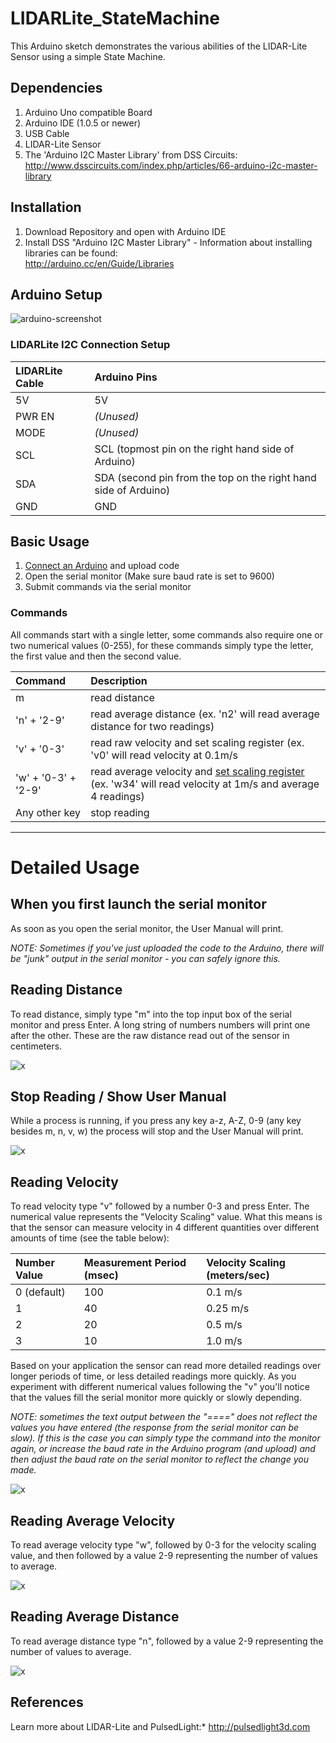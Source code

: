 LIDARLite_StateMachine
========================================

This Arduino sketch demonstrates the various abilities of the 
LIDAR-Lite Sensor using a simple State Machine. 


## Dependencies
1. Arduino Uno compatible Board
2. Arduino IDE (1.0.5 or newer)
3. USB Cable
4. LIDAR-Lite Sensor
5. The 'Arduino I2C Master Library' from DSS Circuits: http://www.dsscircuits.com/index.php/articles/66-arduino-i2c-master-library

## Installation
1. Download Repository and open with Arduino IDE
2. Install DSS "Arduino I2C Master Library" - Information about installing libraries can be found:  
http://arduino.cc/en/Guide/Libraries

## Arduino Setup

![arduino-screenshot](http://pulsedlight3d.net/assets.pl3d/arduino-setup.png)

### LIDARLite I2C Connection Setup
LIDARLite Cable | Arduino Pins
:---|:---
5V | 5V
PWR EN | _(Unused)_
MODE | _(Unused)_
SCL | SCL (topmost pin on the right hand side of Arduino)
SDA | SDA (second pin from the top on the right hand side of Arduino)
GND | GND

## Basic Usage

1. [Connect an Arduino](#arduino-setup) and upload code
2. Open the serial monitor (Make sure baud rate is set to 9600)
3. Submit commands via the serial monitor

###  Commands
All commands start with a single letter, some commands also require one or two numerical values (0-255), for these commands simply type the letter, the first value and then the second value. 

Command|Description
:---|:---
m | read distance
'n' + '2-9' | read average distance (ex. 'n2' will read average distance for two readings)
'v' + '0-3' | read raw velocity and set scaling register (ex. 'v0' will read velocity at 0.1m/s
'w' + '0-3' + '2-9'  | read average velocity and [set scaling register](#references) (ex. 'w34' will read velocity at 1m/s and average 4 readings)
Any other key | stop reading

---

# Detailed Usage

## When you first launch the serial monitor

As soon as you open the serial monitor, the User Manual will print. 

*NOTE: Sometimes if you've just uploaded the code to the Arduino, there will be "junk" output in the serial monitor - you can safely ignore this.*

## Reading Distance

To read distance, simply type "m" into the top input box of the serial monitor and press Enter. A long string of numbers numbers will print one after the other. These are the raw distance read out of the sensor in centimeters. 

![x](http://pulsedlight3d.com/pl3d/wp-content/uploads/2014/10/ll-m.jpg)

## Stop Reading / Show User Manual

While a process is running, if you press any key a-z, A-Z, 0-9 (any key besides m, n, v, w) the process will stop and the User Manual will print. 

![x](http://pulsedlight3d.com/pl3d/wp-content/uploads/2014/10/ll-x.jpg)


## Reading Velocity

To read velocity type "v" followed by a number 0-3 and press Enter. The numerical value represents the "Velocity Scaling" value. What this means is that the sensor can measure velocity in 4 different quantities over different amounts of time (see the table below):

Number Value | Measurement Period (msec) | Velocity Scaling (meters/sec)
:---| :---|:---
0 (default) | 100|0.1 m/s
1| 40|0.25 m/s
2|20|0.5 m/s
3|10|1.0 m/s

Based on your application the sensor can read more detailed readings over longer periods of time, or less detailed readings more quickly. As you experiment with different numerical values following the "v" you'll notice that the values fill the serial monitor more quickly or slowly depending. 

*NOTE: sometimes the text output between the "====" does not reflect the values you have entered (the response from the serial monitor can be slow). If this is the case you can simply type the command into the monitor again, or increase the baud rate in the Arduino program (and upload) and then adjust the baud rate on the serial monitor to reflect the change you made.*

![x](http://assets.pulsedlight3d.com/ll-v3.jpg)

## Reading Average Velocity
To read average velocity type "w", followed by 0-3 for the velocity scaling value, and then followed by a value 2-9 representing the number of values to average. 

![x](http://assets.pulsedlight3d.com/ll-w04.jpg)

## Reading Average Distance

To read average distance type "n", followed by a value 2-9 representing the number of values to average. 

![x](http://assets.pulsedlight3d.com/ll-n8.jpg)




## References 

Learn more about LIDAR-Lite and PulsedLight:*
http://pulsedlight3d.com





